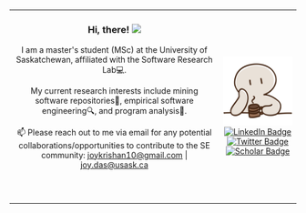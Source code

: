 <div id="profile-views">
  <img src="https://komarev.com/ghpvc/?username=JoyKrishan&style=flat&color=blue" alt=""/>
</div>
<table>
<tr>
</tr>
<tr>
<td>
<header>
   <h3> Hi, there! <img src="https://media.giphy.com/media/hvRJCLFzcasrR4ia7z/giphy.gif" width="30px"/></h3>
</head>

I am a master's student (MSc) at the University of Saskatchewan, affiliated with the Software Research Lab💻.

My current research interests include mining software repositories🔦, empirical software engineering🔍, and program analysis🔨. 

:mailbox: Please reach out to me via email for any potential collaborations/opportunities to contribute to the SE community: joykrishan10@gmail.com | joy.das@usask.ca
</td>
<td>

<div id="header" align="center">
      <img src="https://github.com/JoyKrishan/JoyKrishan/blob/main/stare.png" width="400"/>
      </div>
      <div id="badges", align="center">
        <a href="https://www.linkedin.com/in/joy-krishan-das-463475167/">
          <img src="https://img.shields.io/badge/LinkedIn-blue?style=plastic&logo=linkedin&logoColor=white" alt="LinkedIn Badge"/>
         </a> 
         <a href="https://twitter.com/Joykrishan10">
          <img src="https://img.shields.io/badge/Twitter-blue?style=plastic&logo=twitter&logoColor=white" alt="Twitter Badge"/>
         </a>  
         <a href="https://scholar.google.com/citations?user=QxAODxAAAAAJ&hl=en">
          <img src="https://img.shields.io/badge/Scholar-blue?style=plastic&logo=GoogleScholar&logoColor=white" alt="Scholar Badge"/>
         </a>
</div>
</td>
</tr>
</table>

<!--
### :hammer_and_wrench: Languages and Tools : 
<div>
  <img src="https://github.com/devicons/devicon/blob/master/icons/java/java-original-wordmark.svg" title="Java" alt="Java" width="40" height="40"/>&nbsp;
  <img src="https://github.com/devicons/devicon/blob/master/icons/flutter/flutter-original.svg" title="Flutter" alt="Flutter" width="40" height="40"/>&nbsp;
  <img src="https://cdn.jsdelivr.net/gh/devicons/devicon/icons/pytorch/pytorch-original.svg" title="Pytorch" alt="Pytorch" width="40" height="40"/>&nbsp;
  <img src="https://github.com/devicons/devicon/blob/master/icons/mysql/mysql-original-wordmark.svg" title="MySQL"  alt="MySQL" width="40" height="40"/>&nbsp;
  <img src="https://cdn.jsdelivr.net/gh/devicons/devicon/icons/django/django-plain.svg" title="Django" alt="Django" width="40" height="40"/>&nbsp;
  <img src="https://cdn.jsdelivr.net/gh/devicons/devicon/icons/tensorflow/tensorflow-original.svg" title="Tensorflow" alt="Tensorflow" width="40" height="40"/>&nbsp;
  <img src="https://cdn.jsdelivr.net/gh/devicons/devicon/icons/python/python-original-wordmark.svg" title="Python" alt="Python" width="40" height="40"/>&nbsp;
  <img src="https://github.com/devicons/devicon/blob/master/icons/git/git-original-wordmark.svg" title="Git" **alt="Git" width="40" height="40"/>
</div>
-->
</tr>
</table>
